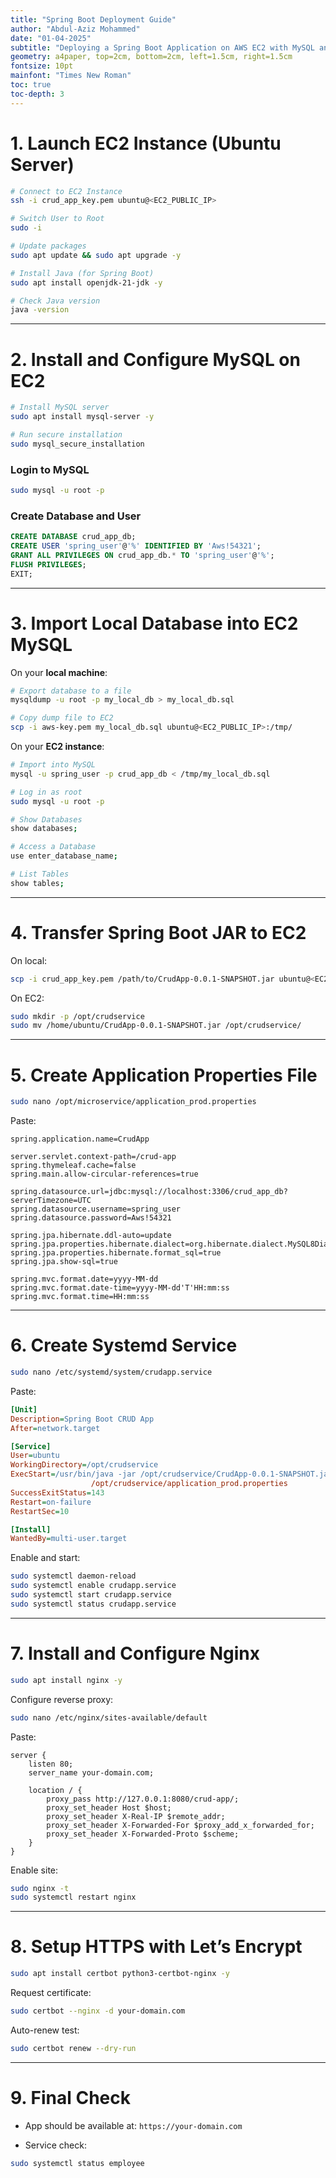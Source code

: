 ```yaml
---
title: "Spring Boot Deployment Guide"
author: "Abdul-Aziz Mohammed"
date: "01-04-2025"
subtitle: "Deploying a Spring Boot Application on AWS EC2 with MySQL and HTTPS"
geometry: a4paper, top=2cm, bottom=2cm, left=1.5cm, right=1.5cm
fontsize: 10pt
mainfont: "Times New Roman"
toc: true
toc-depth: 3
---
```


# 1. Launch EC2 Instance (Ubuntu Server)

```bash
# Connect to EC2 Instance
ssh -i crud_app_key.pem ubuntu@<EC2_PUBLIC_IP>

# Switch User to Root
sudo -i

# Update packages
sudo apt update && sudo apt upgrade -y

# Install Java (for Spring Boot)
sudo apt install openjdk-21-jdk -y

# Check Java version
java -version
```

---

# 2. Install and Configure MySQL on EC2

```bash
# Install MySQL server
sudo apt install mysql-server -y

# Run secure installation
sudo mysql_secure_installation
```

### Login to MySQL

```bash
sudo mysql -u root -p
```

### Create Database and User

```sql
CREATE DATABASE crud_app_db;
CREATE USER 'spring_user'@'%' IDENTIFIED BY 'Aws!54321';
GRANT ALL PRIVILEGES ON crud_app_db.* TO 'spring_user'@'%';
FLUSH PRIVILEGES;
EXIT;
```

---

# 3. Import Local Database into EC2 MySQL

On your **local machine**:

```bash
# Export database to a file
mysqldump -u root -p my_local_db > my_local_db.sql

# Copy dump file to EC2
scp -i aws-key.pem my_local_db.sql ubuntu@<EC2_PUBLIC_IP>:/tmp/
```

On your **EC2 instance**:

```bash
# Import into MySQL
mysql -u spring_user -p crud_app_db < /tmp/my_local_db.sql

# Log in as root
sudo mysql -u root -p

# Show Databases
show databases;

# Access a Database
use enter_database_name;  

# List Tables
show tables;
```

---

# 4. Transfer Spring Boot JAR to EC2

On local:

```bash
scp -i crud_app_key.pem /path/to/CrudApp-0.0.1-SNAPSHOT.jar ubuntu@<EC2_PUBLIC_IP>:/home/ubuntu/
```

On EC2:

```bash
sudo mkdir -p /opt/crudservice
sudo mv /home/ubuntu/CrudApp-0.0.1-SNAPSHOT.jar /opt/crudservice/

```

---

# 5. Create Application Properties File

```bash
sudo nano /opt/microservice/application_prod.properties
```

Paste:

```properties
spring.application.name=CrudApp

server.servlet.context-path=/crud-app
spring.thymeleaf.cache=false
spring.main.allow-circular-references=true

spring.datasource.url=jdbc:mysql://localhost:3306/crud_app_db?serverTimezone=UTC
spring.datasource.username=spring_user
spring.datasource.password=Aws!54321

spring.jpa.hibernate.ddl-auto=update
spring.jpa.properties.hibernate.dialect=org.hibernate.dialect.MySQL8Dialect
spring.jpa.properties.hibernate.format_sql=true
spring.jpa.show-sql=true

spring.mvc.format.date=yyyy-MM-dd
spring.mvc.format.date-time=yyyy-MM-dd'T'HH:mm:ss
spring.mvc.format.time=HH:mm:ss
```

---

# 6. Create Systemd Service

```bash
sudo nano /etc/systemd/system/crudapp.service
```

Paste:

```ini
[Unit]
Description=Spring Boot CRUD App
After=network.target

[Service]
User=ubuntu
WorkingDirectory=/opt/crudservice
ExecStart=/usr/bin/java -jar /opt/crudservice/CrudApp-0.0.1-SNAPSHOT.jar --spring.config.location=
                  /opt/crudservice/application_prod.properties
SuccessExitStatus=143
Restart=on-failure
RestartSec=10

[Install]
WantedBy=multi-user.target
```

Enable and start:

```bash
sudo systemctl daemon-reload
sudo systemctl enable crudapp.service
sudo systemctl start crudapp.service
sudo systemctl status crudapp.service
```

---

# 7. Install and Configure Nginx

```bash
sudo apt install nginx -y
```

Configure reverse proxy:

```bash
sudo nano /etc/nginx/sites-available/default
```

Paste:

```nginx
server {
    listen 80;
    server_name your-domain.com;

    location / {
        proxy_pass http://127.0.0.1:8080/crud-app/;
        proxy_set_header Host $host;
        proxy_set_header X-Real-IP $remote_addr;
        proxy_set_header X-Forwarded-For $proxy_add_x_forwarded_for;
        proxy_set_header X-Forwarded-Proto $scheme;
    }
}
```

Enable site:

```bash
sudo nginx -t
sudo systemctl restart nginx
```

---

# 8. Setup HTTPS with Let’s Encrypt

```bash
sudo apt install certbot python3-certbot-nginx -y
```

Request certificate:

```bash
sudo certbot --nginx -d your-domain.com
```

Auto-renew test:

```bash
sudo certbot renew --dry-run
```

---

# 9. Final Check

* App should be available at:
  `https://your-domain.com`

* Service check:

```bash
sudo systemctl status employee
```
